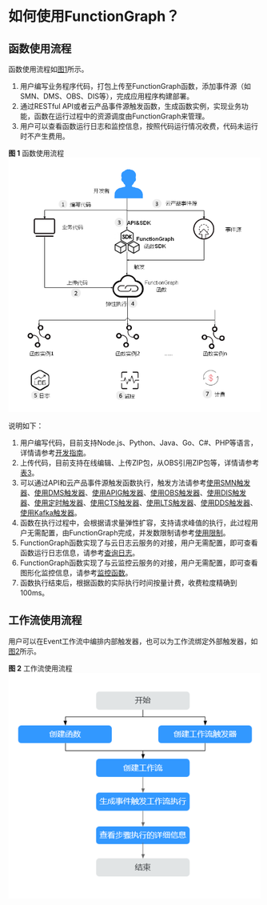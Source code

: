 # 如何使用FunctionGraph？<a name="ZH-CN_TOPIC_0149027342"></a>

## 函数使用流程<a name="section19758931103620"></a>

函数使用流程如[图1](#fig27511549111319)所示。

1.  用户编写业务程序代码，打包上传至FunctionGraph函数，添加事件源（如SMN、DMS、OBS、DIS等），完成应用程序构建部署。
2.  通过RESTful API或者云产品事件源触发函数，生成函数实例，实现业务功能，函数在运行过程中的资源调度由FunctionGraph来管理。
3.  用户可以查看函数运行日志和监控信息，按照代码运行情况收费，代码未运行时不产生费用。

**图 1**  函数使用流程<a name="fig27511549111319"></a>  
![](figures/函数使用流程.png "函数使用流程")

说明如下：

1.  用户编写代码，目前支持Node.js、Python、Java、Go、C\#、PHP等语言，详情请参考[开发指南](https://support.huaweicloud.com/devg-functiongraph/functiongraph_02_0101.html)。
2.  上传代码，目前支持在线编辑、上传ZIP包，从OBS引用ZIP包等，详情请参考[表3](函数管理.md#table1742559193710)。
3.  可以通过API和云产品事件源触发函数执行，触发方法请参考[使用SMN触发器](使用SMN触发器.md)、[使用DMS触发器](使用DMS触发器.md)、[使用APIG触发器](使用APIG触发器.md)、[使用OBS触发器](使用OBS触发器.md)、[使用DIS触发器](使用DIS触发器.md)、[使用定时触发器](使用定时触发器.md)、[使用CTS触发器](使用CTS触发器.md)、[使用LTS触发器](使用LTS触发器.md)、[使用DDS触发器](使用DDS触发器.md)、[使用Kafka触发器](使用Kafka触发器.md)。
4.  函数在执行过程中，会根据请求量弹性扩容，支持请求峰值的执行，此过程用户无需配置，由FunctionGraph完成，并发数限制请参考[使用限制](http://support.huaweicloud.com/productdesc-functiongraph/functiongraph_01_0150.html)。
5.  FunctionGraph函数实现了与云日志云服务的对接，用户无需配置，即可查看函数运行日志信息，请参考[查询日志](函数监控.md#section1358342733911)。
6.  FunctionGraph函数实现了与云监控云服务的对接，用户无需配置，即可查看图形化监控信息，请参考[监控函数](函数监控.md#section10908414121714)。
7.  函数执行结束后，根据函数的实际执行时间按量计费，收费粒度精确到100ms。

## 工作流使用流程<a name="section13731553173617"></a>

用户可以在Event工作流中编排内部触发器，也可以为工作流绑定外部触发器，如[图2](#fig189849405)所示。

**图 2**  工作流使用流程<a name="fig189849405"></a>  
![](figures/工作流使用流程.png "工作流使用流程")

